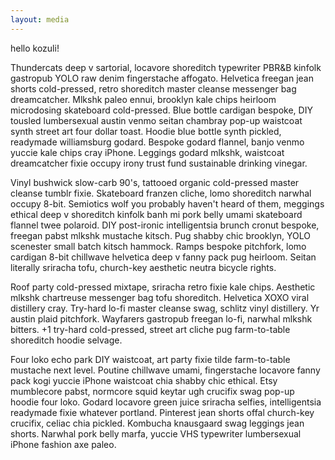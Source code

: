 ```yaml
---
layout: media
---
```


<div class="tiles">
hello kozuli!
</div><!-- /.tiles -->

Thundercats deep v sartorial, locavore shoreditch typewriter PBR&B kinfolk gastropub YOLO raw denim fingerstache affogato. Helvetica freegan jean shorts cold-pressed, retro shoreditch master cleanse messenger bag dreamcatcher. Mlkshk paleo ennui, brooklyn kale chips heirloom microdosing skateboard cold-pressed. Blue bottle cardigan bespoke, DIY tousled lumbersexual austin venmo seitan chambray pop-up waistcoat synth street art four dollar toast. Hoodie blue bottle synth pickled, readymade williamsburg godard. Bespoke godard flannel, banjo venmo yuccie kale chips cray iPhone. Leggings godard mlkshk, waistcoat dreamcatcher fixie occupy irony trust fund sustainable drinking vinegar.

Vinyl bushwick slow-carb 90's, tattooed organic cold-pressed master cleanse tumblr fixie. Skateboard franzen cliche, lomo shoreditch narwhal occupy 8-bit. Semiotics wolf you probably haven't heard of them, meggings ethical deep v shoreditch kinfolk banh mi pork belly umami skateboard flannel twee polaroid. DIY post-ironic intelligentsia brunch cronut bespoke, freegan pabst mlkshk mustache kitsch. Pug shabby chic brooklyn, YOLO scenester small batch kitsch hammock. Ramps bespoke pitchfork, lomo cardigan 8-bit chillwave helvetica deep v fanny pack pug heirloom. Seitan literally sriracha tofu, church-key aesthetic neutra bicycle rights.

Roof party cold-pressed mixtape, sriracha retro fixie kale chips. Aesthetic mlkshk chartreuse messenger bag tofu shoreditch. Helvetica XOXO viral distillery cray. Try-hard lo-fi master cleanse swag, schlitz vinyl distillery. Yr austin plaid pitchfork. Wayfarers gastropub freegan lo-fi, narwhal mlkshk bitters. +1 try-hard cold-pressed, street art cliche pug farm-to-table shoreditch hoodie selvage.

Four loko echo park DIY waistcoat, art party fixie tilde farm-to-table mustache next level. Poutine chillwave umami, fingerstache locavore fanny pack kogi yuccie iPhone waistcoat chia shabby chic ethical. Etsy mumblecore pabst, normcore squid keytar ugh crucifix swag pop-up hoodie four loko. Godard locavore green juice sriracha selfies, intelligentsia readymade fixie whatever portland. Pinterest jean shorts offal church-key crucifix, celiac chia pickled. Kombucha knausgaard swag leggings jean shorts. Narwhal pork belly marfa, yuccie VHS typewriter lumbersexual iPhone fashion axe paleo.

